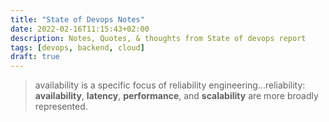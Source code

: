 ```yaml
---
title: "State of Devops Notes"
date: 2022-02-16T11:15:43+02:00
description: Notes, Quotes, & thoughts from State of devops report
tags: [devops, backend, cloud]
draft: true
---
```

> availability is a specific focus of reliability engineering...reliability: **availability**, **latency**, **performance**, and **scalability** are more broadly represented.

